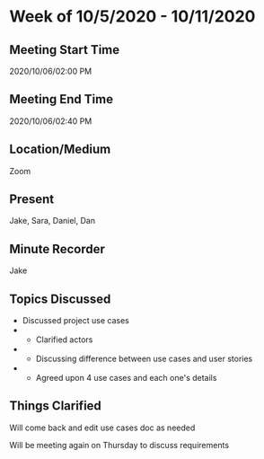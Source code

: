 # Week of 10/5/2020 - 10/11/2020

## Meeting Start Time

2020/10/06/02:00 PM

## Meeting End Time

2020/10/06/02:40 PM

## Location/Medium

Zoom

## Present

Jake, Sara, Daniel, Dan

## Minute Recorder

Jake

## Topics Discussed

- Discussed project use cases
- - Clarified actors
- - Discussing difference between use cases and user stories
- - Agreed upon 4 use cases and each one's details

## Things Clarified

Will come back and edit use cases doc as needed

Will be meeting again on Thursday to discuss requirements
